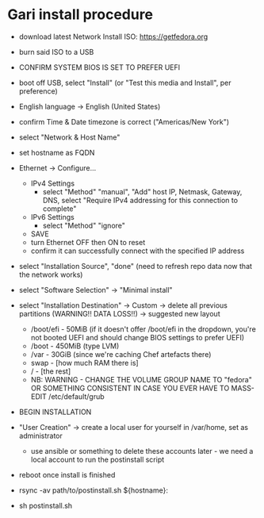 Gari install procedure
======================

- download latest Network Install ISO: https://getfedora.org
- burn said ISO to a USB
- CONFIRM SYSTEM BIOS IS SET TO PREFER UEFI
- boot off USB, select "Install" (or "Test this media and Install", per preference)
- English language -> English (United States)
- confirm Time & Date timezone is correct ("Americas/New York")
- select "Network & Host Name"
- set hostname as FQDN
- Ethernet -> Configure...
  - IPv4 Settings
    - select "Method" "manual", "Add" host IP, Netmask, Gateway, DNS, select "Require IPv4 addressing for this connection to complete"
  - IPv6 Settings
    - select "Method" "ignore"
  - SAVE
  - turn Ethernet OFF then ON to reset
  - confirm it can successfully connect with the specified IP address
- select "Installation Source", "done" (need to refresh repo data now that the network works)
- select "Software Selection" -> "Minimal install"
- select "Installation Destination" -> Custom -> delete all previous partitions (WARNING!! DATA LOSS!!) -> suggested new layout
  - /boot/efi -  50MiB (if it doesn't offer /boot/efi in the dropdown, you're not booted UEFI and should change BIOS settings to prefer UEFI)
  - /boot     - 450MiB (type LVM)
  - /var      -  30GiB (since we're caching Chef artefacts there)
  - swap      - [how much RAM there is]
  - /         - [the rest]
  - NB: WARNING - CHANGE THE VOLUME GROUP NAME TO "fedora" OR SOMETHING CONSISTENT IN CASE YOU EVER HAVE TO MASS-EDIT /etc/default/grub
- BEGIN INSTALLATION
- "User Creation" -> create a local user for yourself in /var/home, set as administrator
  - use ansible or something to delete these accounts later - we need a local account to run the postinstall script
- reboot once install is finished

- rsync -av path/to/postinstall.sh ${hostname}:
- sh postinstall.sh
